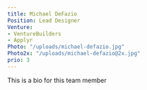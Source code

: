 ```yaml
---
title: Michael DeFazio
Position: Lead Designer
Venture:
- VentureBuilders
- Applyr
Photo: "/uploads/michael-defazio.jpg"
Photo2x: "/uploads/michael-defazio@2x.jpg"
prio: 3
---
```


This is a bio for this team member

